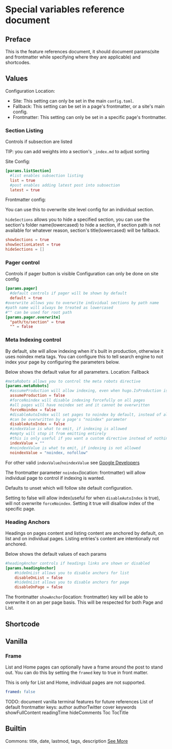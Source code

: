 # Special variables reference document
## Preface
This is the feature references document, it should document params(site and frontmatter while specifying where they are applicable) and shortcodes.

## Values

Configuration Location:
- Site: This setting can only be set in the main `config.toml`.
- Fallback: This setting can be set in a page's frontmatter, or a site's main config.
- Frontmatter: This setting can only be set in a specific page's frontmatter.

### Section Listing
Controls if subsection are listed

TIP: you can add weights into a section's `_index.md` to adjust sorting

Site Config:
```toml
[params.listSection]
  #list enables subsection listing
  list = true
  #post enables adding latest post into subsection
  latest = true
```

Frontmatter config:

You can use this to overwrite site level config for an individual section.

`hideSections` allows you to hide a specified section, you can use the section's folder name(lowercased) to hide a section, if section path is not available for whatever reason, section's title(lowercased) will be fallback.

```toml
showSections = true
showSectionLatest = true
hideSections = []
```

### Pager control
Controls if pager button is visible
Configuration can only be done on site config

```toml
[params.pager]
  #default controls if pager will be shown by default
  default = true
#overwrite allows you to overwrite individual sections by path name
#path name will always be treated as lowercased
#"" can be used for root path
[params.pager.overwrite]
  "path/to/section" = true
  "" = false
```

### Meta Indexing control
By default, site will allow indexing when it's built in production, otherwise it uses noindex meta tags.
You can configure this to tell search engine to not index your page by configuring the parameters below.

Below shows the default value for all parameters. Location: Fallback
```toml
#metaRobots allows you to control the meta robots directive
[params.metaRobots]
  #assumeProduction will allow indexing, even when hugo.IsProduction is false
  assumeProduction = false
  #forceNoindex will disable indexing forcefully on all pages
  #all pages will have noindex set and it cannot be overwritten
  forceNoindex = false
  #disableAutoIndex will set pages to noindex by default, instead of allowing index by default
  #can be overwritten by a page's "noindex" parameter
  disableAutoIndex = false
  #indexValue is what to emit, if indexing is allowed
  #empty will stop it from emitting entirely
  #this is only useful if you want a custom directive instead of nothing
  indexValue = ""
  #noindexValue is what to emit, if indexing is not allowed
  noindexValue = "noindex, nofollow"
```
For other valid `indexValue`/`noindexValue` see [Google Developers](https://developers.google.com/search/docs/crawling-indexing/robots-meta-tag)

The frontmatter parameter `noindex`(location: frontmatter) will allow individual page to control if indexing is wanted.

Defaults to unset which will follow site default configuration.

Setting to false will allow index(useful for when `disableAutoIndex` is true), will not overwrite `forceNoindex`.
Setting it true will disallow index of the specific page.

### Heading Anchors
Headings on pages content and listing content are anchored by default, on list and on individual pages. Listing entries's content are intentionally not anchored.

Below shows the default values of each params
```toml
#headingAnchor controls if headings links are shown or disabled
[params.headingAnchor]
    #hideOnList allows you to disable anchors for list
    disableOnList = false
    #hideOnList allows you to disable anchors for page
    disableOnPage = false
```

The frontmatter `showAnchor`(location: frontmatter) key will be able to overwrite it on an per page basis. This will be respected for both Page and List.

## Shortcode

## Vanilla

### Frame
List and Home pages can optionally have a frame around the post to stand out. You can do this by setting the `framed` key to true in front matter.

This is only for List and Home, individual pages are not supported.
```yaml
framed: false
```

TODO: document vanilla terminal features for future references
List of default frontmatter keys:
author
authorTwitter
cover
keywords
showFullContent
readingTime
hideComments
Toc
TocTitle

## Builtin
Commons: title, date, lastmod, tags, description
[See More](https://gohugo.io/content-management/front-matter/#front-matter-cascade)
